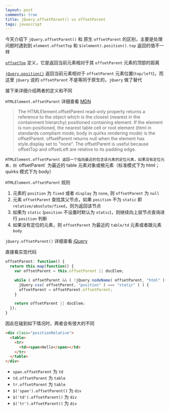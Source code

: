 ```yaml
---
layout: post
comments: true
title: jQuery.offsetParent() vs offsetParent
tags: javascript
---
```


今天介绍下 `jQuery.offsetParent()` 和 原生 `offsetParent` 的区别，主要是处理问题时遇到到 `element.offsetTop` 和 `$(element).position().top` 返回的值不一样

<!-- more -->

[`offsetTop`](https://developer.mozilla.org/en-US/docs/Web/API/HTMLElement/offsetTop) 定义，它是返回当前元素相对于其 `offsetParent` 元素的顶部的距离

[`jQuery.position()`](https://api.jquery.com/position/) 返回当前元素相对于 `offsetParent` 元素位置(`top/left`)，而这里 `jQuery` 说的 `offsetParent` 不是等同于原生的，`jQuery` 做了替代

接下来详细介绍两者的定义和不同

`HTMLElement.offsetParent` 详细查看 [MDN](https://developer.mozilla.org/en-US/docs/Web/API/HTMLElement/offsetParent)

> The HTMLElement.offsetParent read-only property returns a reference to the object which is the closest (nearest in the containment hierarchy) positioned containing element. If the element is non-positioned, the nearest table cell or root element (html in standards compliant mode; body in quirks rendering mode) is the offsetParent. offsetParent returns null when the element has style.display set to "none". The offsetParent is useful because offsetTop and offsetLeft are relative to its padding edge.

`HTMLElement.offsetParent 返回一个指向最近的包含该元素的定位元素，如果没有定位元素，则 `offsetParent` 为最近的 table 元素对象或根元素（标准模式下为 html；quirks 模式下为 body）

`HTMLElement.offsetParent` 规则

1. 元素的 `position` 为 `fixed` 或者 `display` 为 `none`, 则 `offsetParent` 为 `null`
2. 元素 `offsetParent` 查找其父节点，如果 `position` 不为 `static` 即 `relative/absolute/fixed`，则为返回该节点
3. 如果为 `static` (`position` 不设置时默认为 `static`)，则继续向上层节点查询进行 `position` 判断
4. 如果没有定位的元素，则 `offsetParent` 为最近的 `table/td` 元素或者跟元素 `body`

`jQuery.offsetParent()` 详细查看 [jQuery](https://api.jquery.com/offsetParent/)

直接看实现代码

```javascript
offsetParent: function() {
  return this.map(function() {
    var offsetParent = this.offsetParent || docElem;

    while ( offsetParent && ( !jQuery.nodeName( offsetParent, "html" ) &&
      jQuery.css( offsetParent, "position" ) === "static" ) ) {
      offsetParent = offsetParent.offsetParent;
    }

    return offsetParent || docElem;
  });
}
```

因此在碰到如下情况时，两者会有很大的不同

```html
<div class="positionRelative">
  <table>
    <tr>
      <td><span>Hello</span></td>
    </tr>
  </table>
</div>
```

- `span.offsetParent` 为 `td`
- `td.offsetParent` 为 `table`
- `tr.offsetParent` 为 `table`
- `$('span').offsetParent()` 为 `div`
- `$('td').offsetParent()` 为 `div`
- `$('tr').offsetParent()` 为 `div`
